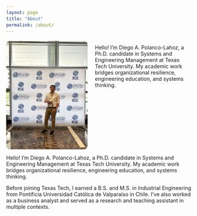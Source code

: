 ```yaml
---
layout: page
title: "About"
permalink: /about/
---
```


<div style="display: flex; align-items: flex-start; gap: 20px;">
  <img src="/images/about-photo.jpg" alt="Diego at IISE Conference" style="max-width: 220px; border-radius: 10px; margin-top: 5px;">
  <div>
    <p>Hello! I’m Diego A. Polanco-Lahoz, a Ph.D. candidate in Systems and Engineering Management at Texas Tech University. My academic work bridges organizational resilience, engineering education, and systems thinking.</p>
  </div>
</div>


Hello! I’m Diego A. Polanco-Lahoz, a Ph.D. candidate in Systems and Engineering Management at Texas Tech University. My academic work bridges organizational resilience, engineering education, and systems thinking.

Before joining Texas Tech, I earned a B.S. and M.S. in Industrial Engineering from Pontificia Universidad Católica de Valparaíso in Chile. I’ve also worked as a business analyst and served as a research and teaching assistant in multiple contexts.

